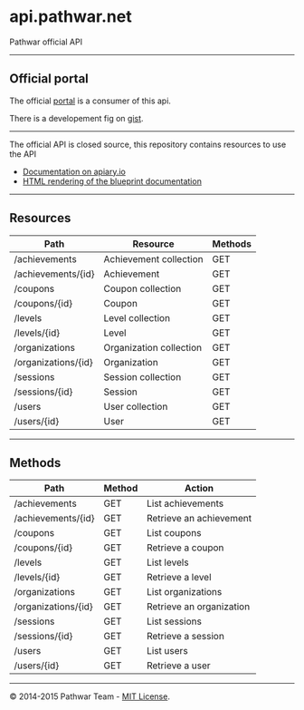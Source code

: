 api.pathwar.net
===============

Pathwar official API

---

Official portal
---------------

The official [portal](https://github.com/pathwar/portal.pathwar.net/) is a consumer of this api.

There is a developement fig on [gist](https://gist.github.com/moul/fd478020ba24313359b3).

---

The official API is closed source, this repository contains resources to use the API

- [Documentation on apiary.io](http://docs.pathwar.apiary.io)
- [HTML rendering of the blueprint documentation](http://pathwar.github.io/api.pathwar.net/)

---

Resources
---------

Path                  | Resource                | Methods
----------------------|-------------------------|---------
/achievements         | Achievement collection  | GET
/achievements/{id}    | Achievement             | GET
/coupons              | Coupon collection       | GET
/coupons/{id}         | Coupon                  | GET
/levels               | Level collection        | GET
/levels/{id}          | Level                   | GET
/organizations        | Organization collection | GET
/organizations/{id}   | Organization            | GET
/sessions             | Session collection      | GET
/sessions/{id}        | Session                 | GET
/users                | User collection         | GET
/users/{id}           | User                    | GET

---

Methods
-------

Path                  | Method | Action
----------------------|--------|--------------------------
/achievements         | GET    | List achievements
/achievements/{id}    | GET    | Retrieve an achievement
/coupons              | GET    | List coupons
/coupons/{id}         | GET    | Retrieve a coupon
/levels               | GET    | List levels
/levels/{id}          | GET    | Retrieve a level
/organizations        | GET    | List organizations
/organizations/{id}   | GET    | Retrieve an organization
/sessions             | GET    | List sessions
/sessions/{id}        | GET    | Retrieve a session
/users                | GET    | List users
/users/{id}           | GET    | Retrieve a user


---

© 2014-2015 Pathwar Team - [MIT License](https://github.com/pathwar/api.pathwar.net/blob/master/LICENSE.md).

